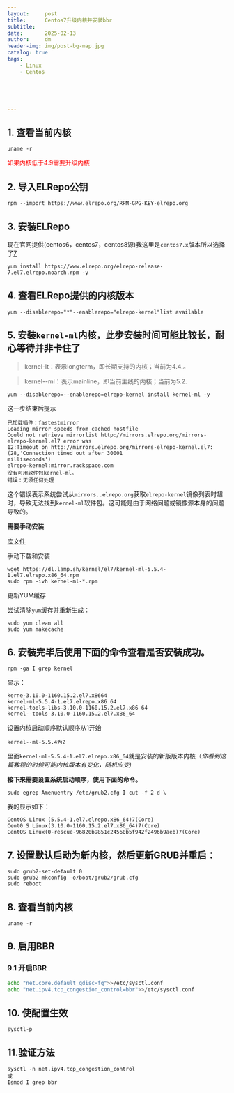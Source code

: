 ```yaml
---
layout:     post
title:      Centos7升级内核并安装bbr
subtitle:   
date:       2025-02-13
author:     dm
header-img: img/post-bg-map.jpg
catalog: true
tags:
    - Linux
    - Centos





---
```


## 1. 查看当前内核
```shell
uname -r
```

<font color='red'>如果内核低于4.9需要升级内核</font>

## 2. 导入ELRepo公钥
```shell
rpm --import https://www.elrepo.org/RPM-GPG-KEY-elrepo.org
```

## 3. 安装ELRepo

现在官网提供(centos6，centos7，centos8源)我这里是`centos7.x`版本所以选择了<u>7</u>

```shell
yum install https://www.elrepo.org/elrepo-release-7.el7.elrepo.noarch.rpm -y
```

## 4. 查看ELRepo提供的内核版本

```shell
yum --disablerepo="*"--enablerepo="elrepo-kernel"list available
```

## 5. 安装`kernel-ml`内核，此步安装时间可能比较长，耐心等待并非卡住了
> kernel-lt：表示longterm，即长期支持的内核；当前为4.4.*。*

> kernel--ml：表示mainline，即当前主线的内核；当前为5.2.

```shell
yum --disablerepo=--enablerepo=elrepo-kernel install kernel-ml -y
```

这一步结束后提示
```shell
已加载插件：fastestmirror
Loading mirror speeds from cached hostfile
Could not retrieve mirrorlist http://mirrors.elrepo.org/mirrors-elrepo-kernel.el7 error was
12:Timeout on http://mirrors.elrepo.org/mirrors-elrepo-kernel.el7:(28,'Connection timed out after 30001
milliseconds')
elrepo-kernel:mirror.rackspace.com
没有可用软件包kernel-ml。
错误：无须任何处理
```

这个错误表示系统尝试从`mirrors..elrepo.org`获取`elrepo-kernel`镜像列表时超时，导致无法找到`kernel-ml`软件包。这可能是由于网络问题或镜像源本身的问题导致的。

**需要手动安装**

[库文件](https:ldl.lamp.sh/kernel/,el7)

手动下载和安装

```shell
wget https://dl.lamp.sh/kernel/el7/kernel-ml-5.5.4-1.el7.elrepo.x86_64.rpm
sudo rpm -ivh kernel-ml-*.rpm
```

更新YUM缓存

尝试清除`yum`缓存并重新生成：

```shell
sudo yum clean all
sudo yum makecache
```

## 6. 安装完毕后使用下面的命令查看是否安装成功。
```shell
rpm -ga I grep kernel
```


显示：

```shell
kerne-3.10.0-1160.15.2.el7.x8664
kernel-ml-5.5.4-1.el7.elrepo.x86 64
kernel-tools-libs-3.10.0-1160.15.2.el7.x86 64
kernel--tools-3.10.0-1160.15.2.el7.x86_64
```


设置内核启动顺序默认顺序从1开始

`kernel--ml-5.5.4为2`

里面`kernel-ml-5.5.4-1.el7.elrepo.x86_64`就是安装的新版版本内核（*你看到这篇教程的时候可能内核版本有变化，随机应变)*

**接下来需要设置系统启动顺序，使用下面的命令。**

```shell
sudo egrep Amenuentry /etc/grub2.cfg I cut -f 2-d \
```


我的显示如下：

```shell
CentOS Linux (5.5.4-1.el7.elrepo.x86_64)7(Core)
Cent0 S Linux(3.10.0-1160.15.2.el7.x86_64)7(Core)
CentOS Linux(0-rescue-96820b9851c24560b5f942f2496b9aeb)7(Core)
```

## 7. 设置默认启动为新内核，然后更新GRUB并重启：
```shell
sudo grub2-set-default 0
sudo grub2-mkconfig -o/boot/grub2/grub.cfg
sudo reboot
```

## 8. 查看当前内核
```shell
uname -r
```

## 9. 启用BBR
### 9.1 开启BBR
```bash
echo "net.core.default_qdisc=fq">>/etc/sysctl.conf
echo "net.ipv4.tcp_congestion_control=bbr">>/etc/sysctl.conf
```

## 10. 使配置生效

`sysctl-p`

## 11.验证方法
```shell
sysctl -n net.ipv4.tcp_congestion_control
或
Ismod I grep bbr
```
